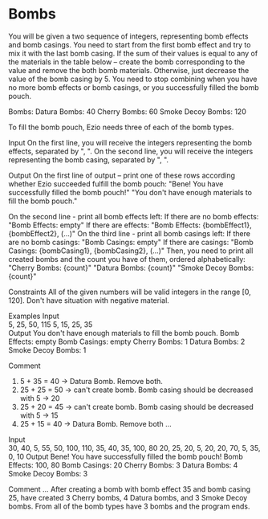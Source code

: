 # Bombs

You will be given a two sequence of integers, representing bomb effects and bomb casings.
You need to start from the first bomb effect and try to mix it with the last bomb casing. 
If the sum of their values is equal to any of the materials in the table below – 
create the bomb corresponding to the value and remove the both bomb materials. 
Otherwise, just decrease the value of the bomb casing by 5. 
You need to stop combining when you have no more bomb effects or bomb casings, or you successfully filled the bomb pouch.

Bombs:
Datura Bombs: 40
Cherry Bombs: 60
Smoke Decoy Bombs: 120

To fill the bomb pouch, Ezio needs three of each of the bomb types.

Input
On the first line, you will receive the integers representing the bomb effects, separated by ", ".
On the second line, you will receive the integers representing the bomb casing, separated by ", ".

Output
On the first line of output – print one of these rows according whether Ezio succeeded fulfill the bomb pouch:
"Bene! You have successfully filled the bomb pouch!"
"You don't have enough materials to fill the bomb pouch."

On the second line - print all bomb effects left:
If there are no bomb effects: "Bomb Effects: empty"
If there are effects: "Bomb Effects: {bombEffect1}, {bombEffect2}, (…)"
On the third line - print all bomb casings left:
If there are no bomb casings: "Bomb Casings: empty"
If there are casings: "Bomb Casings: {bombCasing1}, {bombCasing2}, (…)"
Then, you need to print all created bombs and the count you have of them, ordered alphabetically:
"Cherry Bombs: {count}"
"Datura Bombs: {count}"
"Smoke Decoy Bombs: {count}"

Constraints
All of the given numbers will be valid integers in the range [0, 120].
Don't have situation with negative material.

Examples
Input	
5, 25, 50, 115
5, 15, 25, 35	
Output
You don't have enough materials to fill the bomb pouch.
Bomb Effects: empty
Bomb Casings: empty
Cherry Bombs: 1
Datura Bombs: 2
Smoke Decoy Bombs: 1

Comment
1) 5 + 35 = 40 -> Datura Bomb. Remove both.
2) 25 + 25 = 50 -> can't create bomb. Bomb casing should be decreased with 5 -> 20
3) 25 + 20 = 45 -> can't create bomb. Bomb casing should be decreased with 5 -> 15
4) 25 + 15 = 40 -> Datura Bomb. Remove both
…

Input	
30, 40, 5, 55, 50, 100, 110, 35, 40, 35, 100, 80
20, 25, 20, 5, 20, 20, 70, 5, 35, 0, 10	
Output
Bene! You have successfully filled the bomb pouch!
Bomb Effects: 100, 80
Bomb Casings: 20
Cherry Bombs: 3
Datura Bombs: 4
Smoke Decoy Bombs: 3

Comment
…
After creating a bomb with bomb effect 35 and bomb casing 25, have created 3 Cherry bombs,
4 Datura bombs, and 3 Smoke Decoy bombs. From all of the bomb types have 3 bombs and the program ends.
